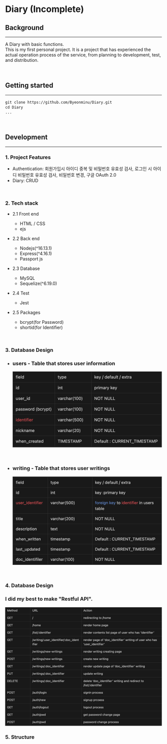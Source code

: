 # Diary (Incomplete)

## Background
* * *
A Diary with basic functions.   
This is my first personal project. It is a project that has experienced the actual operation process of the service, from planning to development, test, and distribution.

<br/>

## Getting started
* * *
    git clone https://github.com/Byeonminu/Diary.git
    cd Diary
    ...

<br/>

## Development
* * *
### __1. Project Features__
 - Authentication: 회원가입시 아이디 중복 및 비밀번호 유효성 검사, 로그인 시 아이디 비밀번호 유효성 검사, 비밀번호 변경, 구글 OAuth 2.0
- Diary: CRUD   
<br/>

### __2. Tech stack__
- 2.1 Front end
    - HTML / CSS
    - ejs

- 2.2 Back end
    - Nodejs(^16.13.1)
    - Express(^4.16.1)
    - Passport js

- 2.3 Database
    - MySQL
    - Sequelize(^6.19.0)

- 2.4 Test
    - Jest

- 2.5 Packages
    - bcrypt(for Password)
    - shortid(for Identifier)
    
<br/>

### __3. Database Design__
- ### users - Table that stores user information
    <img src="./database/config/img/users.png" width= 500>

<br/>

- ### writing - Table that stores user writings
    <img src="./database/config/img/writing.png" width= 500>

<br/>

### __4. Database Design__
### I did my best to make "Restful API".
<img src="./database/config/img/api.png" width= 600>

<br/>

### __5. Structure__